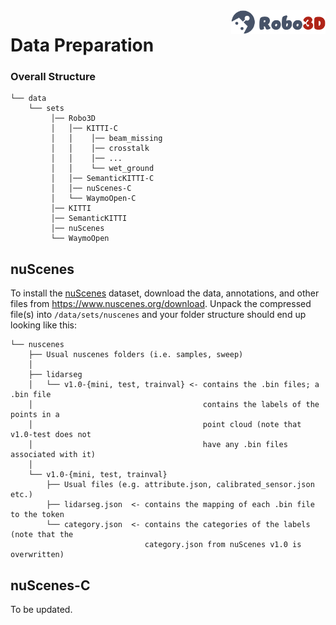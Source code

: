 <img src="./figs/logo2.png" align="right" width="30%">

# Data Preparation

### Overall Structure

```
└── data 
    └── sets
         │── Robo3D      
         │   │── KITTI-C                
         │   │    │── beam_missing       
         │   │    │── crosstalk
         │   │    │── ...  
         │   │    └── wet_ground
         │   │── SemanticKITTI-C    
         │   │── nuScenes-C
         │   └── WaymoOpen-C                                                                                   
         │── KITTI          
         │── SemanticKITTI       
         │── nuScenes                
         └── WaymoOpen            
```


## nuScenes

To install the [nuScenes](https://www.nuscenes.org/nuscenes) dataset, download the data, annotations, and other files from https://www.nuscenes.org/download. Unpack the compressed file(s) into `/data/sets/nuscenes` and your folder structure should end up looking like this:

```
└── nuscenes  
    ├── Usual nuscenes folders (i.e. samples, sweep)
    │
    ├── lidarseg
    │   └── v1.0-{mini, test, trainval} <- contains the .bin files; a .bin file 
    │                                      contains the labels of the points in a 
    │                                      point cloud (note that v1.0-test does not 
    │                                      have any .bin files associated with it)
    │
    └── v1.0-{mini, test, trainval}
        ├── Usual files (e.g. attribute.json, calibrated_sensor.json etc.)
        ├── lidarseg.json  <- contains the mapping of each .bin file to the token   
        └── category.json  <- contains the categories of the labels (note that the 
                              category.json from nuScenes v1.0 is overwritten)
```


## nuScenes-C

To be updated.

